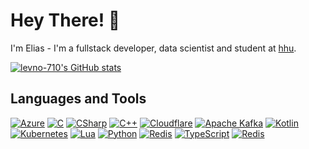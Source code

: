 # Hey There! 👋
I'm Elias - I'm a fullstack developer, data scientist and student at [hhu](https://www.hhu.de/).

[![levno-710's GitHub stats](https://github-readme-stats-one-bice.vercel.app/api?username=levno-710&layout=compact&role=OWNER,ORGANIZATION_MEMBER,COLLABORATOR)](https://github.com/levno-710)

## Languages and Tools
[![Azure](https://skillicons.dev/icons?i=azure)](https://azure.microsoft.com/)
[![C](https://skillicons.dev/icons?i=c)](https://www.iso.org/standard/74528.html)
[![CSharp](https://skillicons.dev/icons?i=cs)](https://learn.microsoft.com/de-de/dotnet/csharp/)
[![C++](https://skillicons.dev/icons?i=cpp)](https://isocpp.org/)
[![Cloudflare](https://skillicons.dev/icons?i=cloudflare)](https://www.cloudflare.com/)
[![Apache Kafka](https://skillicons.dev/icons?i=kafka)](https://kafka.apache.org/)
[![Kotlin](https://skillicons.dev/icons?i=kotlin)](https://kotlinlang.org/)
[![Kubernetes](https://skillicons.dev/icons?i=kubernetes)](https://kubernetes.io/)
[![Lua](https://skillicons.dev/icons?i=lua)](https://www.lua.org/)
[![Python](https://skillicons.dev/icons?i=py)](https://www.python.org/)
[![Redis](https://skillicons.dev/icons?i=redis)](https://redis.io/)
[![TypeScript](https://skillicons.dev/icons?i=ts)](https://www.typescriptlang.org/)
[![Redis](https://skillicons.dev/icons?i=vscode)](https://code.visualstudio.com/)
